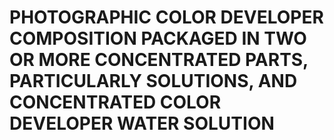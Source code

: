 # PHOTOGRAPHIC COLOR DEVELOPER COMPOSITION PACKAGED IN TWO OR MORE CONCENTRATED PARTS, PARTICULARLY SOLUTIONS, AND CONCENTRATED COLOR DEVELOPER WATER SOLUTION